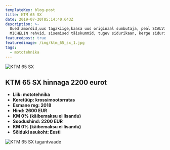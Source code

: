 ```yaml
---
templateKey: blog-post
title: KTM 65 SX
date: 2019-07-30T05:14:40.643Z
description: >-
  Uued amordid,uus tagakiige,kaasa uus originaal sumbutaja, peal SCALVINI,
  MICHELIN rehvid, sisemised täiskummid, tugev sidurikaan, kerge sidurikorv.
featuredpost: true
featuredimage: /img/ktm_65_sx_1.jpg
tags:
  - mototehnika
---
```

![KTM 65 SX](/img/ktm_65_sx_1.jpg "KTM 65 SX")

## KTM 65 SX hinnaga 2200 eurot

* **Liik:	mototehnika**
* **Keretüüp:	krossimootorratas**
* **Esmane reg:	2018**
* **Hind:	2600 EUR**
* **KM 0% (käibemaksu ei lisandu)**
* **Soodushind:	2200 EUR**
* **KM 0% (käibemaksu ei lisandu)**
* **Sõiduki asukoht: Eesti**

![KTM 65 SX tagantvaade](/img/ktm_65_sx_2.jpg "KTM 65 SX tagantvaade")
